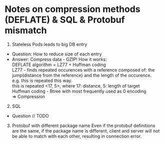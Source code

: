 # Notes on compression methods (DEFLATE) & SQL & Protobuf mismatch

1. Stateless Pods leads to big DB entry

- Question: How to reduce size of each entry
- Answer: Compress data - GZIP!
  How it works: <br/>
  DEFLATE algorithm = LZ77 + Huffman coding <br/>
  LZ77 - finds repeated occurences with a reference composed of: the jump(distance from the reference)
  and the length of the occurence. <br/>
  e.g. this is repeated this way. <br/>
  this is repeated <17, 5>, where 17: distance, 5: length of target <br/>
  Huffman coding - Btree with most frequently used as 0 encoding <br/>
  => Compression

2. SQL

- Question // TODO

3. Protobuf with different package name
   Even if the protobuf definitions are the same, if the package name is different,
   client and server will not be able to match with each other, resulting in connection error.
